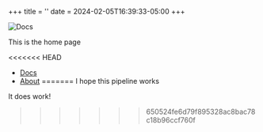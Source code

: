 +++
title = ''
date = 2024-02-05T16:39:33-05:00
+++

![Docs](https://gohugo.io/images/hugo-logo-wide.svg)

This is the home page

<<<<<<< HEAD
- [Docs](/docs)
- [About](/about)
=======
I hope this pipeline works

It does work!
>>>>>>> 650524fe6d79f895328ac8bac78c18b96ccf760f
